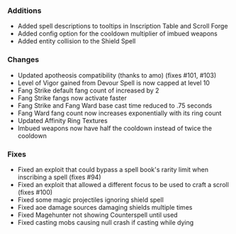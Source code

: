 
### Additions
- Added spell descriptions to tooltips in Inscription Table and Scroll Forge
- Added config option for the cooldown multiplier of imbued weapons
- Added entity collision to the Shield Spell

### Changes
- Updated apotheosis compatibility (thanks to amo) (fixes #101, #103)
- Level of Vigor gained from Devour Spell is now capped at level 10 
- Fang Strike default fang count of increased by 2
- Fang Strike fangs now activate faster
- Fang Strike and Fang Ward base cast time reduced to .75 seconds
- Fang Ward fang count now increases exponentially with its ring count
- Updated Affinity Ring Textures
- Imbued weapons now have half the cooldown instead of twice the cooldown

### Fixes
- Fixed an exploit that could bypass a spell book's rarity limit when inscribing a spell (fixes #94)
- Fixed an exploit that allowed a different focus to be used to craft a scroll (fixes #100)
- Fixed some magic projectiles ignoring shield spell
- Fixed aoe damage sources damaging shields multiple times
- Fixed Magehunter not showing Counterspell until used
- Fixed casting mobs causing null crash if casting while dying
